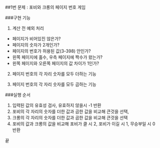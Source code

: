 ##1번 문제 : 포비와 크롱의 페이지 번호 게임

###구현 기능

1. 계산 전 예외 처리 
 - 페이지가 비어있진 않은가?
 - 페이지의 숫자가 2개인가? 
 - 페이지의 번호가 허용된 값(3-398) 안인가?
 - 왼쪽 페이지에 홀수, 우측 페이지에 짝수가 왔는가?
 - 왼쪽 페이지와 오른쪽 페이지의 값 차이가 1인가?
2. 페이지 번호의 각 자리 숫자를 모두 더하는 기능 

3. 페이지 번호의 각 자리 숫자를 모두 곱하는 기능 

###실행 순서

1. 입력된 값의 유효성 검사, 유효하지 않을시 -1 반환
2. 포비의 각 자리의 숫자를 더한 값과 곱한 값을 비교해 큰것을 선택,
3. 크롱의 각 자리의 숫자를 더한 값과 곱한 값을 비교해 큰것을 선택
4. 포비의 값과 크롱의 값을 비교해 포비가 클 시 2, 포비가 이길 시 1, 무승부일 시 0 반환
   
끝
